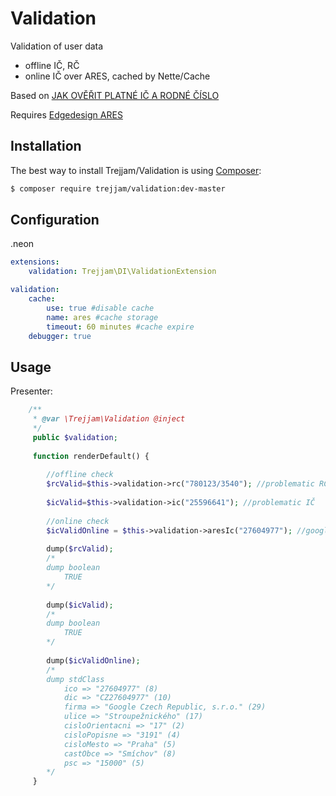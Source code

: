 Validation
==========

Validation of user data
<ul>
<li>offline IČ, RČ
<li>online IČ over ARES, cached by Nette/Cache
</ul>

Based on
[JAK OVĚŘIT PLATNÉ IČ A RODNÉ ČÍSLO](http://phpfashion.com/jak-overit-platne-ic-a-rodne-cislo)

Requires
[Edgedesign ARES](https://github.com/EdgedesignCZ/ares)


Installation
------------

The best way to install Trejjam/Validation is using  [Composer](http://getcomposer.org/):

```sh
$ composer require trejjam/validation:dev-master
```

Configuration
-------------

.neon
```yml
extensions:
	validation: Trejjam\DI\ValidationExtension

validation:
	cache:
		use: true #disable cache
		name: ares #cache storage
		timeout: 60 minutes #cache expire
	debugger: true
```

Usage
-----

Presenter:

```php
	/**
	 * @var \Trejjam\Validation @inject
	 */
	 public $validation;
	 
	 function renderDefault() {
	 
	    //offline check
	    $rcValid=$this->validation->rc("780123/3540"); //problematic RČ
	 
	    $icValid=$this->validation->ic("25596641"); //problematic IČ 
	 
	    //online check
	    $icValidOnline = $this->validation->aresIc("27604977"); //google IČ
        
        dump($rcValid);
        /*
        dump boolean
            TRUE
        */
        
        dump($icValid);
        /*
        dump boolean
            TRUE
        */
        
        dump($icValidOnline);        
        /*
        dump stdClass
	        ico => "27604977" (8)
	        dic => "CZ27604977" (10)
	        firma => "Google Czech Republic, s.r.o." (29)
	        ulice => "Stroupežnického" (17)
	        cisloOrientacni => "17" (2)
	        cisloPopisne => "3191" (4)
	        cisloMesto => "Praha" (5)
	        castObce => "Smíchov" (8)
	        psc => "15000" (5)
        */
	 }
```